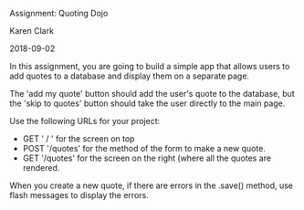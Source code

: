 Assignment: Quoting Dojo

Karen Clark

2018-09-02

In this assignment, you are going to build a simple app that allows users to add quotes to a database and display them on a separate page.

The 'add my quote' button should add the user's quote to the database, but the 'skip to quotes' button should take the user directly to the main page.  

Use the following URLs for your project:

* GET ' / ' for the screen on top
* POST '/quotes' for the method of the form to make a new quote.
* GET '/quotes' for the screen on the right (where all the quotes are rendered.

When you create a new quote, if there are errors in the .save() method, use flash messages to display the errors.